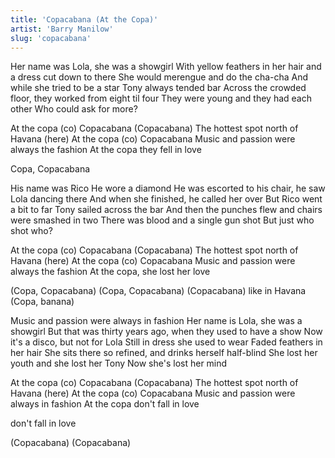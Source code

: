 ```yaml
---
title: 'Copacabana (At the Copa)'
artist: 'Barry Manilow'
slug: 'copacabana'
---
```


Her name was Lola, she was a showgirl
With yellow feathers in her hair and a dress cut down to there
She would merengue and do the cha-cha
And while she tried to be a star
Tony always tended bar
Across the crowded floor, they worked from eight til four
They were young and they had each other
Who could ask for more?

At the copa (co) Copacabana (Copacabana)
The hottest spot north of Havana (here)
At the copa (co) Copacabana
Music and passion were always the fashion
At the copa they fell in love

Copa, Copacabana

His name was Rico
He wore a diamond
He was escorted to his chair, he saw Lola dancing there
And when she finished, he called her over
But Rico went a bit to far
Tony sailed across the bar
And then the punches flew and chairs were smashed in two
There was blood and a single gun shot
But just who shot who?

At the copa (co) Copacabana (Copacabana)
The hottest spot north of Havana (here)
At the copa (co) Copacabana
Music and passion were always the fashion
At the copa, she lost her love

(Copa, Copacabana)
(Copa, Copacabana)
(Copacabana)
like in Havana
(Copa, banana)

Music and passion were always in fashion
Her name is Lola, she was a showgirl
But that was thirty years ago, when they used to have a show
Now it's a disco, but not for Lola
Still in dress she used to wear
Faded feathers in her hair
She sits there so refined, and drinks herself half-blind
She lost her youth and she lost her Tony
Now she's lost her mind

At the copa (co) Copacabana (Copacabana)
The hottest spot north of Havana (here)
At the copa (co) Copacabana
Music and passion were always in fashion
At the copa don't fall in love

don't fall in love

(Copacabana)
(Copacabana)

